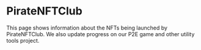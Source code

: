 # PirateNFTClub
This page shows information about the NFTs being launched by PirateNFTClub. We also update progress on our P2E game and other utility tools project.
